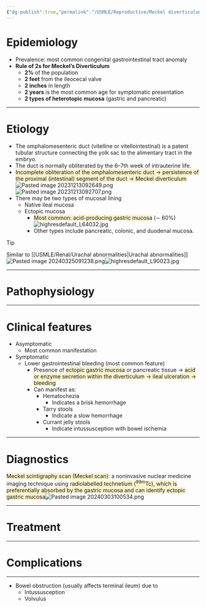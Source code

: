 ```yaml
---
{"dg-publish":true,"permalink":"/USMLE/Reproductive/Meckel diverticulum/","tags":["t1"]}
---
```


# Epidemiology
- Prevalence: most common congenital gastrointestinal tract anomaly
- **Rule of 2s for Meckel’s Diverticulum**
    - **2%** of the population
    - **2 feet** from the ileocecal valve
    - **2 inches** in length
    - **2 years** is the most common age for symptomatic presentation
    - **2 types of heterotopic mucosa** (gastric and pancreatic)

---
# Etiology
- The omphalomesenteric duct (vitelline or vitellointestinal) is a patent tubular structure connecting the yolk sac to the alimentary tract in the embryo.
- The duct is normally obliterated by the 6–7th week of intrauterine life.
- <span style="background:rgba(240, 200, 0, 0.2)">Incomplete obliteration of the omphalomesenteric duct → persistence of the proximal (intestinal) segment of the duct → Meckel diverticulum</span>![Pasted image 20231213092649.png](/img/user/appendix/Pasted%20image%2020231213092649.png)![Pasted image 20231213092707.png](/img/user/appendix/Pasted%20image%2020231213092707.png)
- There may be two types of mucosal lining
	- Native ileal mucosa
	- Ectopic mucosa
		- <span style="background:rgba(240, 200, 0, 0.2)">Most common: acid-producing gastric mucosa</span> (∼ 60%)![highresdefault_L64032.jpg](/img/user/appendix/highresdefault_L64032.jpg)
		- Other types include pancreatic, colonic, and duodenal mucosa.

>[!tip] 
>Similar to [[USMLE/Renal/Urachal abnormalities\|Urachal abnormalities]]![Pasted image 20240325091238.png](/img/user/appendix/Pasted%20image%2020240325091238.png)![highresdefault_L90023.jpg](/img/user/appendix/highresdefault_L90023.jpg)

---
# Pathophysiology


---
# Clinical features
- Asymptomatic
	- Most common manifestation
- Symptomatic
	- Lower gastrointestinal bleeding (most common feature)
		- Presence of <span style="background:rgba(240, 200, 0, 0.2)">ectopic gastric mucosa</span> or pancreatic tissue → <span style="background:rgba(240, 200, 0, 0.2)">acid or enzyme secretion within the diverticulum → ileal ulceration → bleeding</span>
		- Can manifest as:
			- Hematochezia 
				- Indicates a brisk hemorrhage
			- Tarry stools 
				- Indicate a slow hemorrhage
			- Currant jelly stools
				- Indicate intussusception with bowel ischemia

---
# Diagnostics
<span style="background:rgba(240, 200, 0, 0.2)">Meckel scintigraphy scan (Meckel scan)</span>: a noninvasive nuclear medicine imaging technique using <span style="background:rgba(240, 200, 0, 0.2)">radiolabelled technetium (<sup>99m</sup>Tc), which is preferentially absorbed by the gastric mucosa and can identify ectopic gastric mucosa</span>![Pasted image 20240303100534.png](/img/user/appendix/Pasted%20image%2020240303100534.png)

---
# Treatment


---
# Complications
---
- Bowel obstruction (usually affects terminal ileum) due to
	- Intussusception
	- Volvulus 
